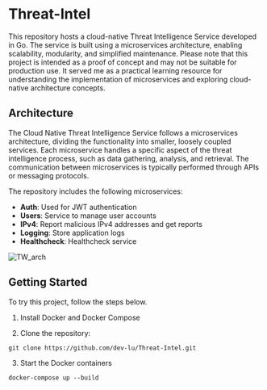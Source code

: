# Threat-Intel

This repository hosts a cloud-native Threat Intelligence Service developed in Go. The service is built using a microservices architecture, enabling scalability, modularity, and simplified maintenance. Please note that this project is intended as a proof of concept and may not be suitable for production use. It served me as a practical learning resource for understanding the implementation of microservices and exploring cloud-native architecture concepts.

## Architecture

The Cloud Native Threat Intelligence Service follows a microservices architecture, dividing the functionality into smaller, loosely coupled services. Each microservice handles a specific aspect of the threat intelligence process, such as data gathering, analysis, and retrieval. The communication between microservices is typically performed through APIs or messaging protocols.

The repository includes the following microservices:

- **Auth**: Used for JWT authentication
- **Users**: Service to manage user accounts
- **IPv4**: Report malicious IPv4 addresses and get reports
- **Logging**: Store application logs
- **Healthcheck**: Healthcheck service

![TW_arch](https://github.com/dev-lu/Threat-Intel/assets/44299200/e689299c-3dae-44fe-80cb-f5081dcc8503)


## Getting Started

To try this project, follow the steps below.

1. Install Docker and Docker Compose

2. Clone the repository:
```shell
git clone https://github.com/dev-lu/Threat-Intel.git
```

3. Start the Docker containers
```shell
docker-compose up --build
```
